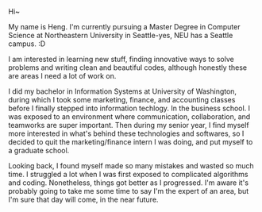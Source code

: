 Hi~

My name is Heng. I'm currently pursuing a Master Degree in Computer Science at Northeastern University in Seattle-yes, NEU has a Seattle campus. :D

I am interested in learning new stuff, finding innovative ways to solve problems and writing clean and beautiful codes, although honestly these are areas I need a lot of work on. 

I did my bachelor in Information Systems at University of Washington, during which I took some marketing, finance, and accounting classes before I finally stepped into information techlogy. In the business school. I was exposed to an environment where communication, collaboration, and teamworks are super important. Then during my senior year, I find myself more interested in what's behind these technologies and softwares, so I decided to quit the marketing/finance intern I was doing, and put myself to a graduate school.

Looking back, I found myself made so many mistakes and wasted so much time. I struggled a lot when I was first exposed to complicated algorithms and coding. Nonetheless, things got better as I progressed. I'm aware it's probably going to take me some time to say I'm the expert of an area, but I'm sure that day will come, in the near future. 